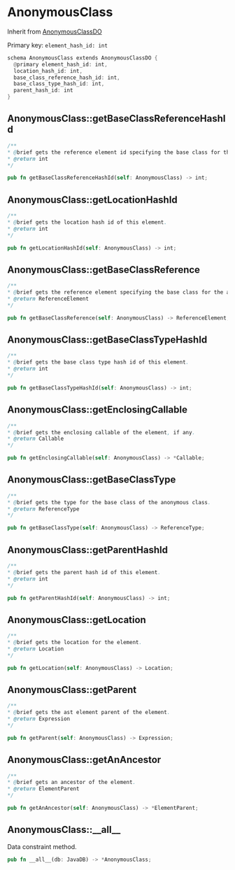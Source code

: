 # AnonymousClass

Inherit from [AnonymousClassDO](./AnonymousClassDO.md)

Primary key: `element_hash_id: int`

```rust
schema AnonymousClass extends AnonymousClassDO {
  @primary element_hash_id: int,
  location_hash_id: int,
  base_class_reference_hash_id: int,
  base_class_type_hash_id: int,
  parent_hash_id: int
}
```
## AnonymousClass::getBaseClassReferenceHashId

```java
/**
* @brief gets the reference element id specifying the base class for the anonymous class.
* @return int
*/
```
```rust
pub fn getBaseClassReferenceHashId(self: AnonymousClass) -> int;
```
## AnonymousClass::getLocationHashId

```java
/**
* @brief gets the location hash id of this element.
* @return int
*/
```
```rust
pub fn getLocationHashId(self: AnonymousClass) -> int;
```
## AnonymousClass::getBaseClassReference

```java
/**
* @brief gets the reference element specifying the base class for the anonymous class.
* @return ReferenceElement 
*/
```
```rust
pub fn getBaseClassReference(self: AnonymousClass) -> ReferenceElement;
```
## AnonymousClass::getBaseClassTypeHashId

```java
/**
* @brief gets the base class type hash id of this element.
* @return int
*/
```
```rust
pub fn getBaseClassTypeHashId(self: AnonymousClass) -> int;
```
## AnonymousClass::getEnclosingCallable

```java
/**
* @brief gets the enclosing callable of the element, if any.
* @return Callable 
*/
```
```rust
pub fn getEnclosingCallable(self: AnonymousClass) -> *Callable;
```
## AnonymousClass::getBaseClassType

```java
/**
* @brief gets the type for the base class of the anonymous class.
* @return ReferenceType 
*/
```
```rust
pub fn getBaseClassType(self: AnonymousClass) -> ReferenceType;
```
## AnonymousClass::getParentHashId

```java
/**
* @brief gets the parent hash id of this element.
* @return int
*/
```
```rust
pub fn getParentHashId(self: AnonymousClass) -> int;
```
## AnonymousClass::getLocation

```java
/**
* @brief gets the location for the element.
* @return Location
*/
```
```rust
pub fn getLocation(self: AnonymousClass) -> Location;
```
## AnonymousClass::getParent

```java
/**
* @brief gets the ast element parent of the element.
* @return Expression 
*/
```
```rust
pub fn getParent(self: AnonymousClass) -> Expression;
```
## AnonymousClass::getAnAncestor

```java
/**
* @brief gets an ancestor of the element.
* @return ElementParent 
*/
```
```rust
pub fn getAnAncestor(self: AnonymousClass) -> *ElementParent;
```
## AnonymousClass::\_\_all\_\_

Data constraint method.

```rust
pub fn __all__(db: JavaDB) -> *AnonymousClass;
```
